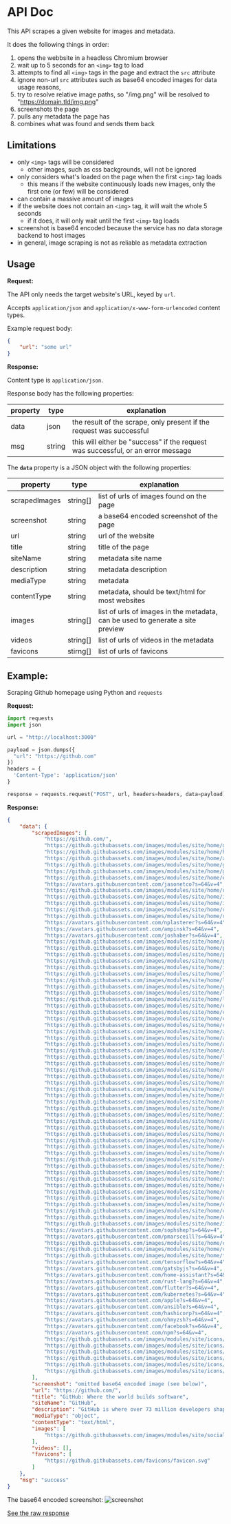 # API Doc

This API scrapes a given website for images and metadata.

It does the following things in order:

1. opens the webbsite in a headless Chromium browser
2. wait up to 5 seconds for an `<img>` tag to load
3. attempts to find all `<img>` tags in the page and extract the `src` attribute
4. ignore non-url `src` attributes such as base64 encoded images for data usage reasons, 
5. try to resolve relative image paths, so "/img.png" will be resolved to "https://domain.tld/img.png"
6. screenshots the page
7. pulls any metadata the page has
8. combines what was found and sends them back

## Limitations

* only `<img>` tags will be considered
    * other images, such as css backgrounds, will not be ignored
* only considers what's loaded on the page when the first `<img>` tag loads
    * this means if the website continuously loads new images, only the first one (or few) will be considered
* can contain a massive amount of images
* if the website does not contain an `<img>` tag, it will wait the whole 5 seconds
    * if it does, it will only wait until the first `<img>` tag loads
* screenshot is base64 encoded because the service has no data storage backend to host images
* in general, image scraping is not as reliable as metadata extraction

## Usage

**Request:**

The API only needs the target website's URL, keyed by `url`.

Accepts `application/json` and `application/x-www-form-urlencoded` content types.

Example request body:
```json
{
    "url": "some url"
}
```

**Response:** 

Content type is `application/json`.

Response body has the following properties:

| property    | type     | explanation                                                                                 |
|-------------|----------|---------------------------------------------------------------------------------------------|
| data        | json     | the result of the scrape, only present if the request was successful                        |
| msg         | string   | this will either be "success" if the request was successful, or an error message            |


The **`data`**  property is a JSON object with the following properties:

| property      | type     | explanation                                                                    |
|---------------|----------|--------------------------------------------------------------------------------|
| scrapedImages | string[] | list of urls of images found on the page                                       |
| screenshot    | string   | a base64 encoded screenshot of the page                                        |
| url           | string   | url of the website                                                             |
| title         | string   | title of the page                                                              |
| siteName      | string   | metadata site name                                                             |
| description   | string   | metadata description                                                           |
| mediaType     | string   | metadata                                                                       |
| contentType   | string   | metadata, should be text/html for most websites                                |
| images        | string[] | list of urls of images in the metadata, can be used to generate a site preview |
| videos        | string[] | list of urls of videos in the metadata                                         |
| favicons      | stirng[] | list of urls of favicons                                                       |


## Example:

Scraping Github homepage using Python and `requests`

**Request:**

```python
import requests
import json

url = "http://localhost:3000"

payload = json.dumps({
  "url": "https://github.com"
})
headers = {
  'Content-Type': 'application/json'
}

response = requests.request("POST", url, headers=headers, data=payload)
```

**Response:**

```json
{
    "data": {
        "scrapedImages": [
            "https://github.com/",
            "https://github.githubassets.com/images/modules/site/home/globe.jpg",
            "https://github.githubassets.com/images/modules/site/home/hero-glow.svg",
            "https://github.githubassets.com/images/modules/site/home/astro-mona.svg",
            "https://github.githubassets.com/images/modules/site/home/globe/pull-request-icon.svg",
            "https://github.githubassets.com/images/modules/site/home/globe/north-star.svg",
            "https://github.githubassets.com/images/modules/site/home/enterprise-city-w-logos.jpg",
            "https://avatars.githubusercontent.com/jasonetco?s=64&v=4",
            "https://github.githubassets.com/images/modules/site/home/repo-browser.png",
            "https://github.githubassets.com/images/modules/site/home/icons/folder.svg",
            "https://github.githubassets.com/images/modules/site/home/icons/file.svg",
            "https://github.githubassets.com/images/modules/site/home/repo-editor-glow.svg",
            "https://github.githubassets.com/images/modules/site/home/repo-terminal-glow.svg",
            "https://avatars.githubusercontent.com/nplasterer?s=64&v=4",
            "https://avatars.githubusercontent.com/ampinsk?s=64&v=4",
            "https://avatars.githubusercontent.com/joshaber?s=64&v=4",
            "https://github.githubassets.com/images/modules/site/home/pr-screen.png",
            "https://github.githubassets.com/images/modules/site/home/pr-description.png",
            "https://github.githubassets.com/images/modules/site/home/pr-comment.png",
            "https://github.githubassets.com/images/modules/site/home/pr-merge.png",
            "https://github.githubassets.com/images/modules/site/home/iphone-notch.svg",
            "https://github.githubassets.com/images/modules/site/home/logos/platform-apple.svg",
            "https://github.githubassets.com/images/modules/site/home/logos/platform-google.svg",
            "https://github.githubassets.com/images/modules/site/home/gh-desktop.png",
            "https://github.githubassets.com/images/modules/site/home/logos/platform-windows.svg",
            "https://github.githubassets.com/images/modules/site/home/logos/platform-linux.svg",
            "https://github.githubassets.com/images/modules/site/home/codespaces-vscode-1.png",
            "https://github.githubassets.com/images/modules/site/home/codespaces-vscode-2.png",
            "https://github.githubassets.com/images/modules/site/home/codespaces-vscode-3.png",
            "https://github.githubassets.com/images/modules/site/home/codespaces-glow.svg",
            "https://github.githubassets.com/images/modules/site/home/actions-autocomplete.png",
            "https://github.githubassets.com/images/modules/site/home/actions-editor-actions.png",
            "https://github.githubassets.com/images/modules/site/home/actions-editor-sidebar.png",
            "https://github.githubassets.com/images/modules/site/home/actions-editor.png",
            "https://github.githubassets.com/images/modules/site/home/logos/platform-arm.svg",
            "https://github.githubassets.com/images/modules/site/home/matrix-workflow-build.png",
            "https://github.githubassets.com/images/modules/site/home/matrix-workflow-test-tab.png",
            "https://github.githubassets.com/images/modules/site/home/matrix-workflow-test.png",
            "https://github.githubassets.com/images/modules/site/home/matrix-workflow-publish-tab.png",
            "https://github.githubassets.com/images/modules/site/home/matrix-workflow-spinner.svg",
            "https://github.githubassets.com/images/modules/site/home/matrix-workflow-success.svg",
            "https://github.githubassets.com/images/modules/site/home/matrix-workflow-publish.png",
            "https://github.githubassets.com/images/modules/site/home/matrix-workflow-canvas.png",
            "https://github.githubassets.com/images/modules/site/home/icons/actions-check.svg",
            "https://github.githubassets.com/images/modules/site/home/actions-spinner.svg",
            "https://github.githubassets.com/images/modules/site/home/dependabot-pr.png",
            "https://github.githubassets.com/images/modules/site/home/dependabot-merge.png",
            "https://github.githubassets.com/images/modules/site/home/codeql-step-3.png",
            "https://github.githubassets.com/images/modules/site/home/codeql-step-2.png",
            "https://github.githubassets.com/images/modules/site/home/codeql-step-1.png",
            "https://github.githubassets.com/images/modules/site/home/codeql-description.png",
            "https://github.githubassets.com/images/modules/site/home/secret-alert.png",
            "https://github.githubassets.com/images/modules/site/home/secret-list.png",
            "https://github.githubassets.com/images/modules/site/home/security-alert-fan.svg",
            "https://github.githubassets.com/images/modules/site/home/community-discussions-1.png",
            "https://github.githubassets.com/images/modules/site/home/discussions-answered-check.svg",
            "https://github.githubassets.com/images/modules/site/home/discussions-check.svg",
            "https://github.githubassets.com/images/modules/site/home/community-discussions-2.png",
            "https://github.githubassets.com/images/modules/site/home/community-readme-1.png",
            "https://github.githubassets.com/images/modules/site/home/community-readme-2.png",
            "https://github.githubassets.com/images/modules/site/home/icons/heart.svg",
            "https://avatars.githubusercontent.com/sophshep?s=64&v=4",
            "https://avatars.githubusercontent.com/pmarsceill?s=64&v=4",
            "https://github.githubassets.com/images/modules/site/home/community-sponsor-1.png",
            "https://github.githubassets.com/images/modules/site/home/community-sponsor-2.png",
            "https://github.githubassets.com/images/modules/site/home/footer-illustration.svg",
            "https://avatars.githubusercontent.com/tensorflow?s=64&v=4",
            "https://avatars.githubusercontent.com/gatsbyjs?s=64&v=4",
            "https://avatars.githubusercontent.com/home-assistant?s=64&v=4",
            "https://avatars.githubusercontent.com/rust-lang?s=64&v=4",
            "https://avatars.githubusercontent.com/flutter?s=64&v=4",
            "https://avatars.githubusercontent.com/kubernetes?s=64&v=4",
            "https://avatars.githubusercontent.com/apple?s=64&v=4",
            "https://avatars.githubusercontent.com/ansible?s=64&v=4",
            "https://avatars.githubusercontent.com/hashicorp?s=64&v=4",
            "https://avatars.githubusercontent.com/ohmyzsh?s=64&v=4",
            "https://avatars.githubusercontent.com/facebook?s=64&v=4",
            "https://avatars.githubusercontent.com/npm?s=64&v=4",
            "https://github.githubassets.com/images/modules/site/icons/footer/github-logo.svg",
            "https://github.githubassets.com/images/modules/site/icons/footer/twitter.svg",
            "https://github.githubassets.com/images/modules/site/icons/footer/facebook.svg",
            "https://github.githubassets.com/images/modules/site/icons/footer/youtube.svg",
            "https://github.githubassets.com/images/modules/site/icons/footer/linkedin.svg",
            "https://github.githubassets.com/images/modules/site/icons/footer/github-mark.svg"
        ],
        "screenshot": "omitted base64 encoded image (see below)",
        "url": "https://github.com/",
        "title": "GitHub: Where the world builds software",
        "siteName": "GitHub",
        "description": "GitHub is where over 73 million developers shape the future of software, together. Contribute to the open source community, manage your Git repositories, review code like a pro, track bugs and features, power your CI/CD and DevOps workflows, and secure code before you commit it.",
        "mediaType": "object",
        "contentType": "text/html",
        "images": [
            "https://github.githubassets.com/images/modules/site/social-cards/github-social.png"
        ],
        "videos": [],
        "favicons": [
            "https://github.githubassets.com/favicons/favicon.svg"
        ]
    },
    "msg": "success"
}
```

The base64 encoded screenshot:
![screenshot](./screenshot.png)

[See the raw response](./raw_response.json)